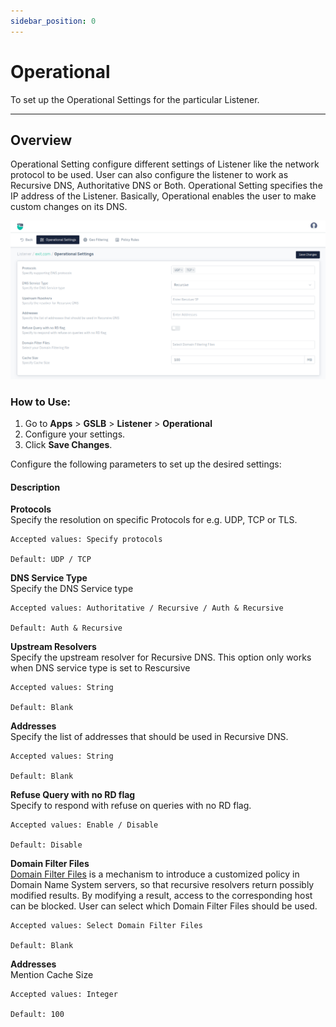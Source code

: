 ```yaml
---
sidebar_position: 0
---
```


# Operational

To set up the Operational Settings for the particular Listener.

---

## Overview

Operational Setting configure different settings of Listener like the network protocol to be used. User can also configure the listener to work as Recursive DNS, Authoritative DNS or Both. Operational Setting specifies the IP address of the Listener. Basically, Operational enables the user to make custom changes on its DNS.

![operational](/img/gslb/v8/operational_settings.png)

### How to Use:
1. Go to  **Apps** > **GSLB** > **Listener** > **Operational**
2. Configure your settings.
3. Click **Save Changes**.

Configure the following parameters to set up the desired settings:

#### Description

**Protocols**  
Specify the resolution on specific Protocols for e.g. UDP, TCP or TLS.

    Accepted values: Specify protocols

    Default: UDP / TCP

**DNS Service Type**  
Specify the DNS Service type 

    Accepted values: Authoritative / Recursive / Auth & Recursive

    Default: Auth & Recursive 

**Upstream Resolvers**  
Specify the upstream resolver for Recursive DNS. This option only works when DNS service type is set to Rescursive  

    Accepted values: String

    Default: Blank 

**Addresses**  
Specify the list of addresses that should be used in Recursive DNS.

    Accepted values: String

    Default: Blank

**Refuse Query with no RD flag**  
Specify to respond with refuse on queries with no RD flag.  

    Accepted values: Enable / Disable

    Default: Disable 

**Domain Filter Files**  
[Domain Filter Files](../domain-filters.md) is a mechanism to introduce a customized policy in Domain Name System servers, so that recursive resolvers return possibly modified results. By modifying a result, access to the corresponding host can be blocked. User can select which Domain Filter Files should be used.  

    Accepted values: Select Domain Filter Files

    Default: Blank

**Addresses**  
Mention Cache Size

    Accepted values: Integer

    Default: 100
 

